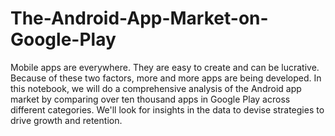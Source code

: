 # The-Android-App-Market-on-Google-Play
Mobile apps are everywhere. 
They are easy to create and can be lucrative. 
Because of these two factors, more and more apps are being developed. 
In this notebook, we will do a comprehensive analysis of the Android app market by comparing over ten thousand apps in Google Play across different categories. 
We'll look for insights in the data to devise strategies to drive growth and retention.
